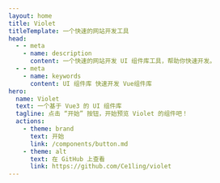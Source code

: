 ```yaml
---
layout: home
title: Violet
titleTemplate: 一个快速的网站开发工具
head:
  - - meta
    - name: description
      content: 一个快速的网站开发 UI 组件库工具，帮助你快速开发。
  - - meta
    - name: keywords
      content: UI 组件库 快速开发 Vue组件库
hero:
  name: Violet
  text: 一个基于 Vue3 的 UI 组件库
  tagline: 点击 “开始” 按钮，开始预览 Violet 的组件吧！
  actions:
    - theme: brand
      text: 开始
      link: /components/button.md
    - theme: alt
      text: 在 GitHub 上查看
      link: https://github.com/Ce1ling/violet
---
```

